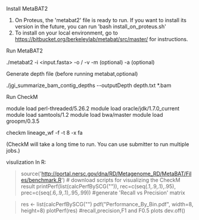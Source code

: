 
Install MetaBAT2

1. On Proteus, the 'metabat2' file is ready to run. If you want to install its version in the future, you can run 'bash install_on_proteus.sh' 
2. To install on your local environment, go to https://bitbucket.org/berkeleylab/metabat/src/master/ for instructions.


Run MetaBAT2

./metabat2 -i <input.fasta> -o <bin directory>/<bin header> -v -m <min contig length>(optional) -a <depthfile>(optional)


Generate depth file (before running metabat,optional)

./jgi_summarize_bam_contig_depths --outputDepth depth.txt *.bam



Run CheckM

module load perl-threaded/5.26.2
module load oracle/jdk/1.7.0_current
module load samtools/1.2
module load bwa/master
module load groopm/0.3.5

checkm lineage_wf -f <resultfile> -t 8 -x fa <bin folder> <output folder>

(CheckM will take a long time to run. You can use submitter to run multiple jobs.)


visulization
In R:
>source('http://portal.nersc.gov/dna/RD/Metagenome_RD/MetaBAT/Files/benchmark.R')  # download scripts for visualizing the CheckM result
>printPerf(list(calcPerfBySCG("<checkm resultfile>")), rec=c(seq(.1,.9,.1),.95), prec=c(seq(.6,.9,.1),.95,.99))    #generate 'Recall vs Precision' matrix


>res <- list(calcPerfBySCG("<checkm resultfile>")
>pdf("Performance_By_Bin.pdf", width=8, height=8)
>plotPerf(res)    #recall,precision,F1 and F0.5 plots
>dev.off()
